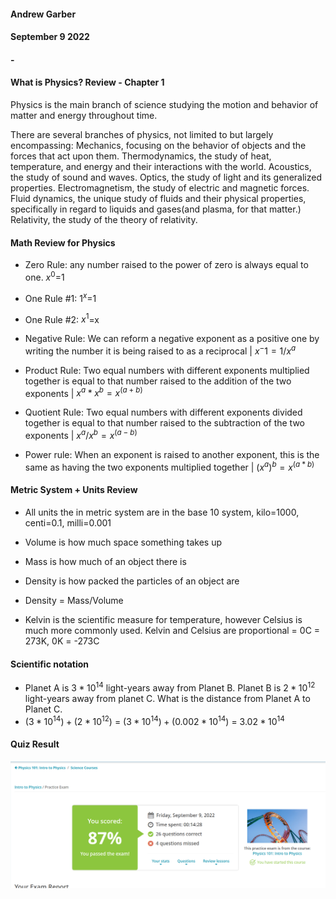 #### Andrew Garber
#### September 9 2022
#### - 
#### What is Physics? Review - Chapter 1

Physics is the main branch of science studying the motion and behavior of matter and energy throughout time.

There are several branches of physics, not limited to but largely encompassing: Mechanics, focusing on the behavior of objects and the forces that act upon them. Thermodynamics, the study of heat, temperature, and energy and their interactions with the world. Acoustics, the study of sound and waves. Optics, the study of light and its generalized properties. Electromagnetism, the study of electric and magnetic forces. Fluid dynamics, the unique study of fluids and their physical properties, specifically in regard to liquids and gases(and plasma, for that matter.) Relativity, the study of the theory of relativity.

#### Math Review for Physics

 - Zero Rule: any number raised to the power of zero is always equal to one. $x^0$=1

 - One Rule #1: $1^x$=1

 - One Rule #2: $x^1$=x

 - Negative Rule: We can reform a negative exponent as a positive one by writing the number it is being raised to as a reciprocal | $x^-1 = 1/x^a$

 - Product Rule: Two equal numbers with different exponents multiplied together is equal to that number raised to the addition of the two exponents | $x^a*x^b=x^(a+b)$

 - Quotient Rule: Two equal numbers with different exponents divided together is equal to that number raised to the subtraction of the two exponents | $x^a/x^b=x^(a-b)$

 - Power rule: When an exponent is raised to another exponent, this is the same as having the two exponents multiplied together | $(x^a)^b = x^(a*b)$

#### Metric System + Units Review

 - All units the in metric system are in the base 10 system, kilo=1000, centi=0.1, milli=0.001

 - Volume is how much space something takes up

 - Mass is how much of an object there is

 - Density is how packed the particles of an object are

 - Density = Mass/Volume

 - Kelvin is the scientific measure for temperature, however Celsius is much more commonly used. Kelvin and Celsius are proportional = 0C = 273K, 0K = -273C


#### Scientific notation

 - Planet A is $3 * 10^14$ light-years away from Planet B. Planet B is $2 * 10^12$ light-years away from planet C. What is the distance from Planet A to Planet C.
 - $(3 * 10^{14}) + (2*10^{12})$ = $(3 * 10^{14}) + (0.002 * 10^{14})$ = $3.02 * 10^{14}$

#### Quiz Result
![](QuizCh1.png)